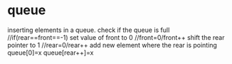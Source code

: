 # queue
inserting elements in a queue.
check if the queue is full //if(rear==front==-1)
set value of front to 0 //front=0/front++
shift the rear pointer to 1 //rear=0/rear++
add new element where the rear is pointing queue[0]=x
                                           queue[rear++]=x

